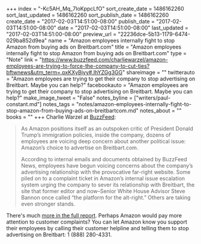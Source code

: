+++
index = "-Kc5AH_Mq_7IoKppcLfO"
sort_create_date = 1486162260
sort_last_updated = 1486162260
sort_publish_date = 1486162260
create_date = "2017-02-03T14:51:00-08:00"
publish_date = "2017-02-03T14:51:00-08:00"
date = "2017-02-03T14:51:00-08:00"
last_updated = "2017-02-03T14:51:00-08:00"
preview_url = "22236dce-5b13-1179-6474-029ba852d9ea"
name = "Amazon employees internally fight to stop Amazon from buying ads on Breitbart.com"
title = "Amazon employees internally fight to stop Amazon from buying ads on Breitbart.com"
type = "Note"
link = "https://www.buzzfeed.com/charliewarzel/amazon-employees-are-trying-to-force-the-company-to-cut-ties?bftwnews&utm_term=.pxKXyBjyy#.lhYZGg3GG"
shareimage = ""
twitterauto = "Amazon employees are trying to get their company to stop advertising on Breitbart. Maybe you can help?"
facebookauto = "Amazon employees are trying to get their company to stop advertising on Breitbart. Maybe you can help?"
make_image_tweet = "False"
notes_byline = ["writers/paul-constant.md"]
notes_tags = "notes/amazon-employees-internally-fight-to-stop-amazon-from-buying-ads-on-breitbartcom.md"
notes_about = ""
books = ""
+++
Charlie Warzel at [BuzzFeed](https://www.buzzfeed.com/charliewarzel/amazon-employees-are-trying-to-force-the-company-to-cut-ties?bftwnews&utm_term=.pxKXyBjyy#.lhYZGg3GG):

<blockquote><p>As Amazon positions itself as an outspoken critic of President Donald Trump’s immigration policies, inside the company, dozens of employees are voicing deep concern about another political issue: Amazon’s choice to advertise on Breitbart.com.</p>

<p>According to internal emails and documents obtained by BuzzFeed News, employees have begun voicing concerns about the company’s advertising relationship with the provocative far-right website. Some piled on to a complaint ticket in Amazon’s internal issue escalation system urging the company to sever its relationship with Breitbart, the site that former editor and now–Senior White House Advisor Steve Bannon once called “the platform for the alt-right.” Others are taking even stronger stands.</p></blockquote>

There's much [more in the full report](https://www.buzzfeed.com/charliewarzel/amazon-employees-are-trying-to-force-the-company-to-cut-ties?bftwnews&utm_term=.pxKXyBjyy#.lhYZGg3GG). Perhaps Amazon would pay more attention to customer complaints? You can let Amazon know you support their employees by calling their customer helpline and telling them to stop advertising on Breitbart: 1 (888) 280-4331.